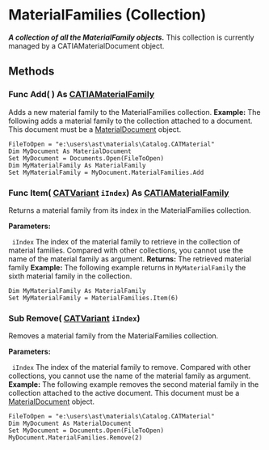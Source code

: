 # MaterialFamilies (Collection)

**_A collection of all the MaterialFamily objects._**
This collection is currently managed by a CATIAMaterialDocument object.

## Methods

### Func **Add**( ) As [CATIAMaterialFamily](../CATMatInterfaces/interface_MaterialFamily_41796.md)

Adds a new material family to the MaterialFamilies collection.  **Example:**      The following adds a material family to the collection attached to a document. This document must be a [MaterialDocument](../CATMatInterfaces/interface_MaterialDocument_54972.md) object.

```VBScript
FileToOpen = "e:\users\ast\materials\Catalog.CATMaterial"
Dim MyDocument As MaterialDocument
Set MyDocument = Documents.Open(FileToOpen)
Dim MyMaterialFamily As MaterialFamily
Set MyMaterialFamily = MyDocument.MaterialFamilies.Add

```

### Func **Item**( [CATVariant](../System/typedef_CATVariant_20656.md)  `iIndex`) As [CATIAMaterialFamily](../CATMatInterfaces/interface_MaterialFamily_41796.md)

Returns a material family from its index in the MaterialFamilies collection.

**Parameters:**

` iIndex`      The index of the material family to retrieve in the collection of material families. Compared with other collections, you cannot use the name of the material family as argument.
**Returns:**      The retrieved material family  **Example:**      The following example returns in `MyMaterialFamily` the sixth material family in the collection.

```VBScript
Dim MyMaterialFamily As MaterialFamily
Set MyMaterialFamily = MaterialFamilies.Item(6)

```

### Sub **Remove**( [CATVariant](../System/typedef_CATVariant_20656.md)  `iIndex`)

Removes a material family from the MaterialFamilies collection.

**Parameters:**

` iIndex`      The index of the material family to remove. Compared with other collections, you cannot use the name of the material family as argument.  **Example:**      The following example removes the second material family in the collection attached to the active document. This document must be a
[MaterialDocument](../CATMatInterfaces/interface_MaterialDocument_54972.md) object.

```VBScript
FileToOpen = "e:\users\ast\materials\Catalog.CATMaterial"
Dim MyDocument As MaterialDocument
Set MyDocument = Documents.Open(FileToOpen)
MyDocument.MaterialFamilies.Remove(2)

```